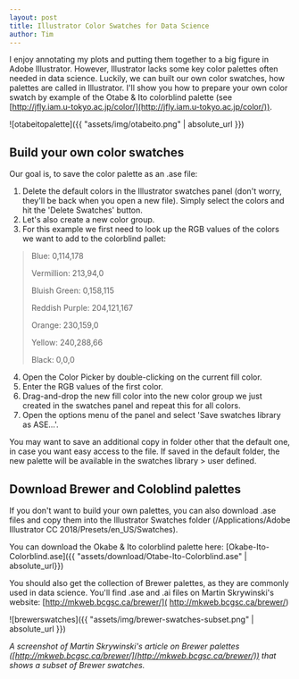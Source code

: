 ```yaml
---
layout: post
title: Illustrator Color Swatches for Data Science
author: Tim
---
```


I enjoy annotating my plots and putting them together to a big figure in Adobe Illustrator. However, Illustrator lacks some key color palettes often needed in data science. Luckily, we can built our own color swatches, how palettes are called in Illustrator. I'll show you how to prepare your own color swatch by example of the Otabe & Ito colorblind palette (see [http://jfly.iam.u-tokyo.ac.jp/color/](http://jfly.iam.u-tokyo.ac.jp/color/)).

![otabeitopalette]({{ "assets/img/otabeito.png" | absolute_url }})



## Build your own color swatches

Our goal is, to save the color palette as an .ase file:

1.  Delete the default colors in the Illustrator swatches panel (don't worry, they'll be back when you open a new file). Simply select the colors and hit the 'Delete Swatches' button.
2. Let's also create a new color group.
3. For this example we first need to look up the RGB values of the colors we want to add to the colorblind pallet:

> Blue: 0,114,178
>
> Vermillion: 213,94,0
>
> Bluish Green: 0,158,115
>
> Reddish Purple: 204,121,167
>
> Orange: 230,159,0
>
> Yellow: 240,288,66
>
> Black: 0,0,0

4. Open the Color Picker by double-clicking on the current fill color.
5. Enter the RGB values of the first color.
6. Drag-and-drop the new fill color into the new color group we just created in the swatches panel and repeat this for all colors.
7. Open the options menu of the panel and select 'Save swatches library as ASE...'.

You may want to save an additional copy in folder other that the default one, in case you want easy access to the file. If saved in the default folder, the new palette will be available in the swatches library > user defined.



## Download Brewer and Coloblind palettes

If you don't want to build your own palettes, you can also download .ase files and copy them into the Illustrator Swatches folder (/Applications/Adobe Illustrator CC 2018/Presets/en_US/Swatches).

You can download the Okabe & Ito colorblind palette here: [Okabe-Ito-Colorblind.ase]({{ "assets/download/Otabe-Ito-Colorblind.ase" | absolute_url}})

You should also get the collection of Brewer palettes, as they are commonly used in data science. You'll find .ase and .ai files on Martin Skrywinski's website: [http://mkweb.bcgsc.ca/brewer/]( http://mkweb.bcgsc.ca/brewer/)

![brewerswatches]({{ "assets/img/brewer-swatches-subset.png" | absolute_url }}) 

*A screenshot of Martin Skrywinski's article on Brewer palettes  ([http://mkweb.bcgsc.ca/brewer/](http://mkweb.bcgsc.ca/brewer/)) that shows a subset of Brewer swatches.*